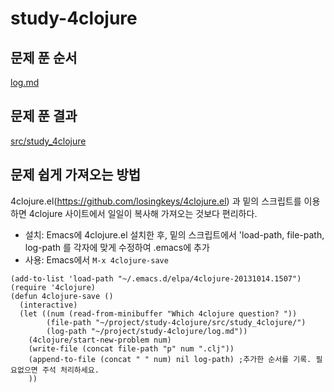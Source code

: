 # study-4clojure

## 문제 푼 순서
[log.md](log.md)

## 문제 푼 결과
[src/study_4clojure](src/study_4clojure)

## 문제 쉽게 가져오는 방법
4clojure.el(https://github.com/losingkeys/4clojure.el) 과 밑의 스크립트를 이용하면 4clojure 사이트에서 일일이 복사해 가져오는 것보다 편리하다.
- 설치: Emacs에 4clojure.el 설치한 후, 밑의 스크립트에서 'load-path, file-path, log-path 를 각자에 맞게 수정하여 .emacs에 추가
- 사용: Emacs에서 `M-x 4clojure-save`
```
(add-to-list 'load-path "~/.emacs.d/elpa/4clojure-20131014.1507")
(require '4clojure)
(defun 4clojure-save ()
  (interactive)
  (let ((num (read-from-minibuffer "Which 4clojure question? "))
        (file-path "~/project/study-4clojure/src/study_4clojure/")
		(log-path "~/project/study-4clojure/log.md"))
    (4clojure/start-new-problem num)
    (write-file (concat file-path "p" num ".clj"))
    (append-to-file (concat " " num) nil log-path) ;추가한 순서를 기록. 필요없으면 주석 처리하세요.
    ))
```

